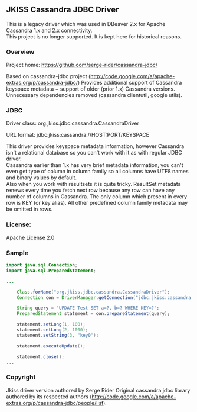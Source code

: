 ## JKISS Cassandra JDBC Driver

This is a legacy driver which was used in DBeaver 2.x for Apache Cassandra 1.x and 2.x connectivity.  
This project is no longer supported. It is kept here for historical reasons.

### Overview

Project home: https://github.com/serge-rider/cassandra-jdbc/

Based on cassandra-jdbc project (http://code.google.com/a/apache-extras.org/p/cassandra-jdbc/)
Provides additional support of Cassandra keyspace metadata + support of older (prior 1.x) Cassandra versions.
Unnecessary dependencies removed (cassandra clientutil, google utils).

### JDBC

Driver class: org.jkiss.jdbc.cassandra.CassandraDriver

URL format: jdbc:jkiss:cassandra://HOST:PORT/KEYSPACE

This driver provides keyspace metadata information, however Cassandra isn't a relational database so
you can't work with it as with regular JDBC driver.  
Cassandra earlier than 1.x has very brief metadata information, you can't even get type of column
in column family so all columns have UTF8 names and binary values by default.  
Also when you work with resultsets it is quite tricky. ResultSet metadata renews every time you fetch next row
because any row can have any number of columns in Cassandra. The only column which present in every row is KEY
(or key alias). All other predefined column family metadata may be omitted in rows.

### License:

Apache License 2.0

### Sample

```java
import java.sql.Connection;
import java.sql.PreparedStatement;

...

    Class.forName("org.jkiss.jdbc.cassandra.CassandraDriver");
    Connection con = DriverManager.getConnection("jdbc:jkiss:cassandra://localhost:9160/Keyspace1");

    String query = "UPDATE Test SET a=?, b=? WHERE KEY=?";
    PreparedStatement statement = con.prepareStatement(query);

    statement.setLong(1, 100);
    statement.setLong(2, 1000);
    statement.setString(3, "key0");

    statement.executeUpdate();

    statement.close();
...
```

### Copyright

Jkiss driver version authored by Serge Rider
Original cassandra jdbc library authored by its respected authors (http://code.google.com/a/apache-extras.org/p/cassandra-jdbc/people/list).

